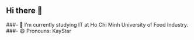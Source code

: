 ## Hi there 👋

###- 🌱 I’m currently studying IT at Ho Chi Minh University of Food Industry.
###- 😄 Pronouns: KayStar

<!--
**KayStar645/KayStar645** is a ✨ _special_ ✨ repository because its `README.md` (this file) appears on your GitHub profile.

Here are some ideas to get you started:

- 🔭 I’m currently working on ...
- 🌱 I’m currently studying IT at Ho Chi Minh University of Food Industry.
- 👯 I’m looking to collaborate on ...
- 🤔 I’m looking for help with ...
- 💬 Ask me about ...
- 📫 How to reach me: ...
- 😄 Pronouns: KayStar
- ⚡ Fun fact: ...
-->
